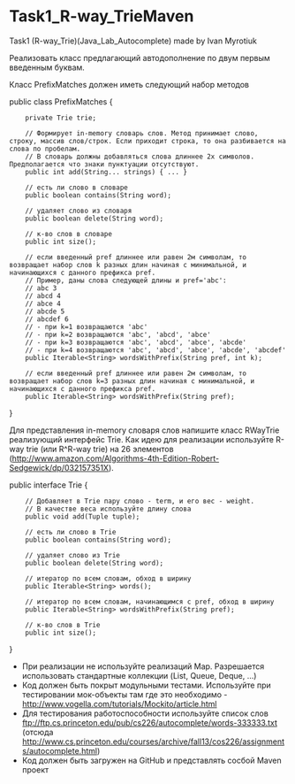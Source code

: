 # Task1_R-way_TrieMaven
Task1 (R-way_Trie)(Java_Lab_Autocomplete) made by Ivan Myrotiuk 

Реализовать класс предлагающий автодополнение по двум первым введенным буквам.

Класс PrefixMatches должен иметь следующий набор методов

public class PrefixMatches {

        private Trie trie;

        // Формирует in-memory словарь слов. Метод принимает слово, строку, массив слов/строк. Если приходит строка, то она разбивается на слова по пробелам.
        // В словарь должны добавляться слова длиннее 2х символов. Предполагается что знаки пунктуации отсутствуют.
        public int add(String... strings) { ... }

        // есть ли слово в словаре
        public boolean contains(String word);

        // удаляет слово из словаря
        public boolean delete(String word);

        // к-во слов в словаре
        public int size();

        // если введенный pref длиннее или равен 2м символам, то возвращает набор слов k разных длин начиная с минимальной, и начинающихся с данного префикса pref.
        // Пример, даны слова следующей длины и pref='abc':
        // abc 3
        // abcd 4
        // abce 4
        // abcde 5
        // abcdef 6
        // - при k=1 возвращаются 'abc'
        // - при k=2 возвращаются 'abc', 'abcd', 'abce'
        // - при k=3 возвращаются 'abc', 'abcd', 'abce', 'abcde'
        // - при k=4 возвращаются 'abc', 'abcd', 'abce', 'abcde', 'abcdef'
        public Iterable<String> wordsWithPrefix(String pref, int k);

        // если введенный pref длиннее или равен 2м символам, то возвращает набор слов k=3 разных длин начиная с минимальной, и начинающихся с данного префикса pref.
        public Iterable<String> wordsWithPrefix(String pref);

}

Для представления in-memory словаря слов напишите класс RWayTrie реализующий интерфейс Trie. Как идею для реализации используйте R-way trie (или R^R-way trie) на 26 элементов (http://www.amazon.com/Algorithms-4th-Edition-Robert-Sedgewick/dp/032157351X).

public interface Trie {

        // Добавляет в Trie пару слово - term, и его вес - weight.
        // В качестве веса используйте длину слова
        public void add(Tuple tuple);

        // есть ли слово в Trie
        public boolean contains(String word);

        // удаляет слово из Trie
        public boolean delete(String word);

        // итератор по всем словам, обход в ширину
        public Iterable<String> words();

        // итератор по всем словам, начинающимся с pref, обход в ширину
        public Iterable<String> wordsWithPrefix(String pref);

        // к-во слов в Trie
        public int size();

}

- При реализации не используйте реализаций Map. Разрешается использовать стандартные коллекции (List, Queue, Deque, ...)
- Код должен быть покрыт модульными тестами. Используйте при тестировании мок-объекты там где это необходимо - http://www.vogella.com/tutorials/Mockito/article.html
- Для тестирования работоспособности используйте список слов ftp://ftp.cs.princeton.edu/pub/cs226/autocomplete/words-333333.txt (отсюда http://www.cs.princeton.edu/courses/archive/fall13/cos226/assignments/autocomplete.html)
- Код должен быть загружен на GitHub и представлять сосбой Maven проект
